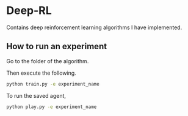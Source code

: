 # Deep-RL
Contains deep reinforcement learning algorithms I have implemented.

## How to run an experiment

Go to the folder of the algorithm.

Then execute the following.

```bash
python train.py -e experiment_name
```

To run the saved agent,

```bash
python play.py -e experiment_name
```